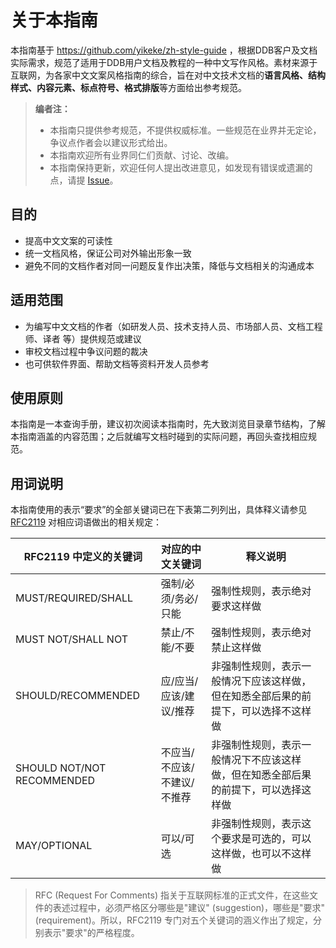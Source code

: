 # 关于本指南

本指南基于 https://github.com/yikeke/zh-style-guide ，根据DDB客户及文档实际需求，规范了适用于DDB用户文档及教程的一种中文写作风格。素材来源于互联网，为各家中文文案风格指南的综合，旨在对中文技术文档的**语言风格、结构样式、内容元素、标点符号、格式排版**等方面给出参考规范。

> **编者注：**
>
> - 本指南只提供参考规范，不提供权威标准。一些规范在业界并无定论，争议点作者会以建议形式给出。
> - 本指南欢迎所有业界同仁们贡献、讨论、改编。
> - 本指南保持更新，欢迎任何人提出改进意见，如发现有错误或遗漏的点，请提 [Issue](https://github.com/yikeke/zh-style-guide/issues/new "点击前往 GitHub")。

## 目的

- 提高中文文案的可读性
- 统一文档风格，保证公司对外输出形象一致
- 避免不同的文档作者对同一问题反复作出决策，降低与文档相关的沟通成本

## 适用范围

- 为编写中文文档的作者（如研发人员、技术支持人员、市场部人员、文档工程师、译者 等）提供规范或建议
- 审校文档过程中争议问题的裁决
- 也可供软件界面、帮助文档等资料开发人员参考

## 使用原则

本指南是一本查询手册，建议初次阅读本指南时，先大致浏览目录章节结构，了解本指南涵盖的内容范围；之后就编写文档时碰到的实际问题，再回头查找相应规范。

## 用词说明

本指南使用的表示“要求”的全部关键词已在下表第二列列出，具体释义请参见 [RFC2119](https://tools.ietf.org/html/rfc2119 "点击前往外部站点") 对相应词语做出的相关规定：

| RFC2119 中定义的关键词     | 对应的中文关键词            | 释义说明                                                     |
| -------------------------- | --------------------------- | ------------------------------------------------------------ |
| MUST/REQUIRED/SHALL        | 强制/必须/务必/只能         | 强制性规则，表示绝对要求这样做                               |
| MUST NOT/SHALL NOT         | 禁止/不能/不要              | 强制性规则，表示绝对禁止这样做                               |
| SHOULD/RECOMMENDED         | 应/应当/应该/建议/推荐      | 非强制性规则，表示一般情况下应该这样做，但在知悉全部后果的前提下，可以选择不这样做 |
| SHOULD NOT/NOT RECOMMENDED | 不应当/不应该/不建议/不推荐 | 非强制性规则，表示一般情况下不应该这样做，但在知悉全部后果的前提下，可以选择这样做 |
| MAY/OPTIONAL               | 可以/可选                   | 非强制性规则，表示这个要求是可选的，可以这样做，也可以不这样做 |

> RFC (Request For Comments) 指关于互联网标准的正式文件，在这些文件的表述过程中，必须严格区分哪些是"建议" (suggestion)，哪些是"要求" (requirement)。所以，RFC2119 专门对五个关键词的涵义作出了规定，分别表示"要求"的严格程度。


